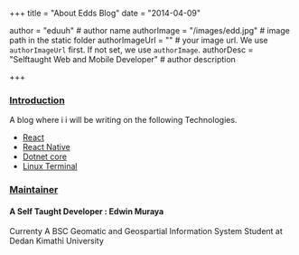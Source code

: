 +++
title = "About Edds Blog"
date = "2014-04-09"

author = "eduuh" # author name
authorImage = "/images/edd.jpg" # image path in the static folder
authorImageUrl = "" # your image url. We use `authorImageUrl` first. If not set, we use `authorImage`.
authorDesc = "Selftaught Web and Mobile Developer" # author description

+++

### [Introduction](#)
A blog where i i will be writing on the following Technologies. 

* [React](#)
* [React Native](#)
* [Dotnet core](#)
* [Linux Terminal](#)

### [Maintainer](#)
#### A Self Taught Developer : Edwin Muraya

 Currenty A BSC Geomatic and Geospartial Information System Student at Dedan Kimathi University
